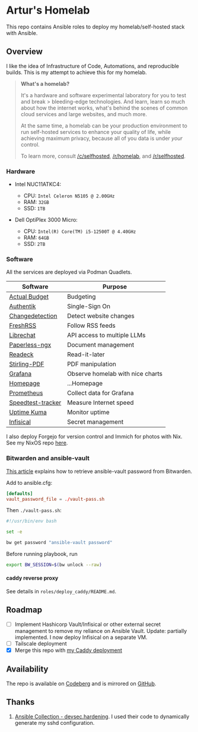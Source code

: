 # Artur's Homelab

This repo contains Ansible roles to deploy my homelab/self-hosted stack with Ansible.

## Overview

I like the idea of Infrastructure of Code, Automations, and reproducible
builds. This is my attempt to achieve this for my homelab.

> **What's a homelab?**
>
> It's a hardware and software experimental laboratory for you to test and
> break > bleeding-edge technologies. And learn, learn so much about how the
> internet works, what's behind the scenes of common cloud services and large
> websites, and much more.
>
> At the same time, a homelab can be your production environment to run
> self-hosted services to enhance your quality of life, while achieving
> maximum privacy, because all of you data is under _your_ control.
>
> To learn more, consult [/c/selfhosted](https://lemmy.world/c/selfhosted),
> [/r/homelab](https://www.reddit.com/r/homelab/), and
> [/r/selfhosted](https://reddit.com/r/selfhosted).

### Hardware

- Intel NUC11ATKC4:
  - CPU: `Intel Celeron N5105 @ 2.00GHz`
  - RAM: `32GB`
  - SSD: `1TB`

- Dell OptiPlex 3000 Micro:
  - CPU: `Intel(R) Core(TM) i5-12500T @ 4.40GHz`
  - RAM: `64GB`
  - SSD: `2TB`

### Software

All the services are deployed via Podman Quadlets.

| Software                                                               | Purpose                          |
| ---------------------------------------------------------------------- | -------------------------------- |
| [Actual Budget](https://github.com/actualbudget/actual)                | Budgeting                        |
| [Authentik](https://github.com/goauthentik/authentik)                  | Single-Sign On                   |
| [Changedetection](https://github.com/dgtlmoon/changedetection.io)      | Detect website changes           |
| [FreshRSS](https://github.com/FreshRSS/FreshRSS)                       | Follow RSS feeds                 |
| [Librechat](https://github.com/danny-avila/LibreChat)                  | API access to multiple LLMs      |
| [Paperless-ngx](https://github.com/paperless-ngx/paperless-ngx)        | Document management              |
| [Readeck](https://codeberg.org/readeck/readeck)                        | Read-it-later                    |
| [Stirling-PDF](https://github.com/Frooodle/Stirling-PDF)               | PDF manipulation                 |
| [Grafana](https://github.com/grafana/grafana)                          | Observe homelab with nice charts |
| [Homepage](https://github.com/gethomepage/homepage)                    | ...Homepage                      |
| [Prometheus](https://github.com/prometheus/prometheus)                 | Collect data for Grafana         |
| [Speedtest-tracker](https://github.com/alexjustesen/speedtest-tracker) | Measure Internet speed           |
| [Uptime Kuma](https://github.com/louislam/uptime-kuma)                 | Monitor uptime                   |
| [Infisical](https://github.com/Infisical/infisical)                    | Secret management                |

I also deploy Forgejo for version control and Immich for photos with Nix.
See my NixOS
repo
[here](https://github.com/artur-sannikov/nixos/tree/main/hosts/homelab-services).

### Bitwarden and ansible-vault

[This article](https://theorangeone.net/posts/ansible-vault-bitwarden/)
explains how to retrieve ansible-vault password from Bitwarden.

Add to ansible.cfg:

```conf
[defaults]
vault_password_file = ./vault-pass.sh
```

Then `./vault-pass.sh`:

```bash
#!/usr/bin/env bash

set -e

bw get password "ansible-vault password"
```

Before running playbook, run

```bash
export BW_SESSION=$(bw unlock --raw)
```

#### caddy reverse proxy

See details in `roles/deploy_caddy/README.md`.

## Roadmap

- [ ] Implement Hashicorp Vault/Infisical or other external secret management
      to remove my reliance on
      Ansible Vault. Update: partially implemented. I now deploy Infisical on
      a separate VM.
- [ ] Tailscale deployment
- [x] Merge this repo with [my Caddy deployment](https://github.com/artur-sannikov/caddy-ansible)

## Availability

The repo is available on [Codeberg](https://codeberg.org/arsann/homelab) and is
mirrored on [GitHub](https://github.com/artur-sannikov/homelab).

## Thanks

1. [Ansible Collection - devsec.hardening](https://github.com/dev-sec/ansible-collection-hardening/tree/master).
   I used their code to dynamically generate my sshd configuration.
